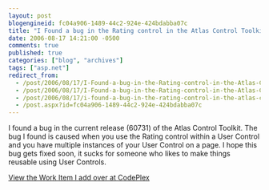 ```yaml
---
layout: post
blogengineid: fc04a906-1489-44c2-924e-424bdabba07c
title: "I Found a bug in the Rating control in the Atlas Control Toolkit"
date: 2006-08-17 14:21:00 -0500
comments: true
published: true
categories: ["blog", "archives"]
tags: ["asp.net"]
redirect_from: 
  - /post/2006/08/17/I-Found-a-bug-in-the-Rating-control-in-the-Atlas-Control-Toolkit.aspx
  - /post/2006/08/17/I-Found-a-bug-in-the-Rating-control-in-the-Atlas-Control-Toolkit
  - /post/2006/08/17/i-found-a-bug-in-the-rating-control-in-the-atlas-control-toolkit
  - /post.aspx?id=fc04a906-1489-44c2-924e-424bdabba07c
---
```

<!-- more -->

I found a bug in the current release (60731) of the Atlas Control Toolkit. The bug I found is caused when you use the Rating control within a User Control and you have multiple instances of your User Control on a page. I hope this bug gets fixed soon, it sucks for someone who likes to make things reusable using User Controls.

<a href="http://www.codeplex.com/WorkItem/View.aspx?ProjectName=AtlasControlToolkit&amp;WorkItemId=1687">View the Work Item I add over at CodePlex</a>

